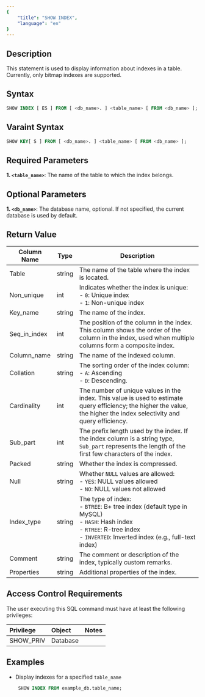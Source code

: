 ```yaml
---
{
    "title": "SHOW INDEX",
    "language": "en"
}
---
```


## Description

This statement is used to display information about indexes in a table. Currently, only bitmap indexes are supported.

## Syntax

```SQL
SHOW INDEX [ ES ] FROM [ <db_name>. ] <table_name> [ FROM <db_name> ];
```

## Varaint Syntax

```SQL
SHOW KEY[ S ] FROM [ <db_name>. ] <table_name> [ FROM <db_name> ];
```
## Required Parameters

**1. `<table_name>`**: The name of the table to which the index belongs.

## Optional Parameters

**1. `<db_name>`**: The database name, optional. If not specified, the current database is used by default.

## Return Value

| Column Name    | Type   | Description                                                                                                    |
|----------------|--------|----------------------------------------------------------------------------------------------------------------|
| Table          | string | The name of the table where the index is located.                                                              |
| Non_unique     | int    | Indicates whether the index is unique: <br> - `0`: Unique index <br> - `1`: Non-unique index                   |
| Key_name       | string | The name of the index.                                                                                          |
| Seq_in_index   | int    | The position of the column in the index. This column shows the order of the column in the index, used when multiple columns form a composite index. |
| Column_name    | string | The name of the indexed column.                                                                                 |
| Collation      | string | The sorting order of the index column: <br> - `A`: Ascending <br> - `D`: Descending.                          |
| Cardinality    | int    | The number of unique values in the index. This value is used to estimate query efficiency; the higher the value, the higher the index selectivity and query efficiency. |
| Sub_part       | int    | The prefix length used by the index. If the index column is a string type, `Sub_part` represents the length of the first few characters of the index. |
| Packed         | string | Whether the index is compressed.                                                                                 |
| Null           | string | Whether `NULL` values are allowed: <br> - `YES`: NULL values allowed <br> - `NO`: NULL values not allowed       |
| Index_type     | string | The type of index: <br> - `BTREE`: B+ tree index (default type in MySQL) <br> - `HASH`: Hash index <br> - `RTREE`: R-tree index <br> - `INVERTED`: Inverted index (e.g., full-text index) |
| Comment        | string | The comment or description of the index, typically custom remarks.                                               |
| Properties     | string | Additional properties of the index.                                                                             |


## Access Control Requirements

The user executing this SQL command must have at least the following privileges:

| Privilege  | Object    | Notes |
|:-----------|:----------|:------|
| SHOW_PRIV  | Database  |       |

## Examples

- Display indexes for a specified `table_name`

     ```SQL
      SHOW INDEX FROM example_db.table_name;
     ```

